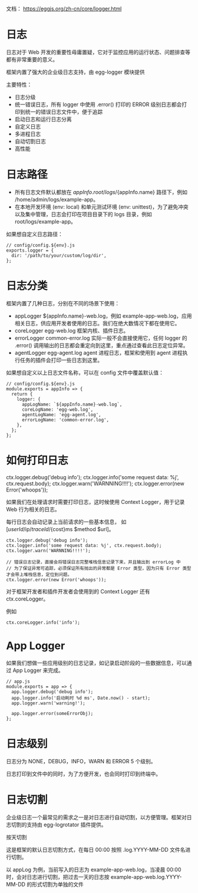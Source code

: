 
文档： https://eggjs.org/zh-cn/core/logger.html


# 日志

日志对于 Web 开发的重要性毋庸置疑，它对于监控应用的运行状态、问题排查等都有非常重要的意义。

框架内置了强大的企业级日志支持，由 egg-logger 模块提供

主要特性：

- 日志分级
- 统一错误日志，所有 logger 中使用 .error() 打印的 ERROR 级别日志都会打印到统一的错误日志文件中，便于追踪
- 启动日志和运行日志分离
- 自定义日志
- 多进程日志
- 自动切割日志
- 高性能


# 日志路径

- 所有日志文件默认都放在 ${appInfo.root}/logs/${appInfo.name} 路径下，例如 /home/admin/logs/example-app。
- 在本地开发环境 (env: local) 和单元测试环境 (env: unittest)，为了避免冲突以及集中管理，日志会打印在项目目录下的 logs 目录，例如 root/logs/example-app。


如果想自定义日志路径：

```
// config/config.${env}.js
exports.logger = {
  dir: '/path/to/your/custom/log/dir',
};
```


# 日志分类

框架内置了几种日志，分别在不同的场景下使用：

- appLogger ${appInfo.name}-web.log，例如 example-app-web.log，应用相关日志，供应用开发者使用的日志。我们在绝大数情况下都在使用它。
- coreLogger egg-web.log 框架内核、插件日志。
- errorLogger common-error.log 实际一般不会直接使用它，任何 logger 的 .error() 调用输出的日志都会重定向到这里，重点通过查看此日志定位异常。
- agentLogger egg-agent.log agent 进程日志，框架和使用到 agent 进程执行任务的插件会打印一些日志到这里。


如果想自定义以上日志文件名称，可以在 config 文件中覆盖默认值：

```
// config/config.${env}.js
module.exports = appInfo => {
  return {
    logger: {
      appLogName: `${appInfo.name}-web.log`,
      coreLogName: 'egg-web.log',
      agentLogName: 'egg-agent.log',
      errorLogName: 'common-error.log',
    },
  };
};
```



#  如何打印日志

ctx.logger.debug('debug info');
ctx.logger.info('some request data: %j', ctx.request.body);
ctx.logger.warn('WARNNING!!!!');
ctx.logger.error(new Error('whoops'));

如果我们在处理请求时需要打印日志，这时候使用 Context Logger，用于记录 Web 行为相关的日志。

每行日志会自动记录上当前请求的一些基本信息， 如 [$userId/$ip/$traceId/${cost}ms $method $url]。

```
ctx.logger.debug('debug info');
ctx.logger.info('some request data: %j', ctx.request.body);
ctx.logger.warn('WARNNING!!!!');

// 错误日志记录，直接会将错误日志完整堆栈信息记录下来，并且输出到 errorLog 中
// 为了保证异常可追踪，必须保证所有抛出的异常都是 Error 类型，因为只有 Error 类型才会带上堆栈信息，定位到问题。
ctx.logger.error(new Error('whoops'));
```

对于框架开发者和插件开发者会使用到的 Context Logger 还有 ctx.coreLogger。

例如
```
ctx.coreLogger.info('info');
```



# App Logger

如果我们想做一些应用级别的日志记录，如记录启动阶段的一些数据信息，可以通过 App Logger 来完成。

```
// app.js
module.exports = app => {
  app.logger.debug('debug info');
  app.logger.info('启动耗时 %d ms', Date.now() - start);
  app.logger.warn('warning!');

  app.logger.error(someErrorObj);
};
```


# 日志级别

日志分为 NONE，DEBUG，INFO，WARN 和 ERROR 5 个级别。

日志打印到文件中的同时，为了方便开发，也会同时打印到终端中。


# 日志切割

企业级日志一个最常见的需求之一是对日志进行自动切割，以方便管理。框架对日志切割的支持由 egg-logrotator 插件提供。

按天切割

这是框架的默认日志切割方式，在每日 00:00 按照 .log.YYYY-MM-DD 文件名进行切割。

以 appLog 为例，当前写入的日志为 example-app-web.log，当凌晨 00:00 时，会对日志进行切割，把过去一天的日志按 example-app-web.log.YYYY-MM-DD 的形式切割为单独的文件

